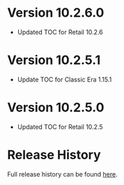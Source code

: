 # Version 10.2.6.0

* Updated TOC for Retail 10.2.6

# Version 10.2.5.1

* Update TOC for Classic Era 1.15.1

# Version 10.2.5.0

* Updated TOC for Retail 10.2.5

# Release History

Full release history can be found [here](https://github.com/kstange/MasqueBlizzBars/wiki/Release-Notes).
